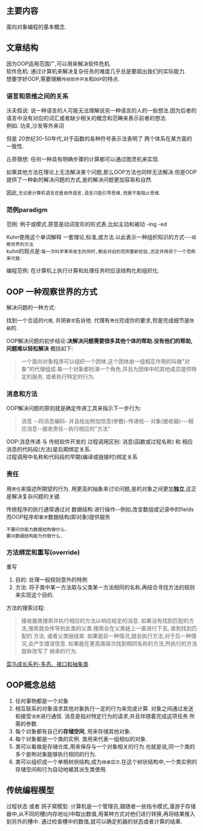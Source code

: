 ## 主要内容
面向对象编程的基本概念.

## 文章结构
因为OOP适用范围广,可以用来解决软件危机.  
软件危机: 通过计算机来解决复杂任务的难度几乎总是要超出我们的实际能力.  
想要学好OOP,需要理解`传统软件开发`和`OOP`的特点.

### 语言和思维之间的关系
沃夫假说: 说一种语言的人可能无法理解说另一种语言的人的一些想法.因为后者的语言中没有对应的词汇或者缺少相关的概念和范畴来表示前者的想法.  
例如: 功夫,沙发等外来词

但是 20世纪30-50年代,对于函数的各种符号表示法表明了 两个体系在某方面的一致性.

丘奇猜想: 任何一种具有明确步骤的计算都可以通过图灵机来实现.

如果其他方法在理论上无法解决某个问题,那么OOP方法也同样无法解决.但是OOP提供了一种新的解决问题的方式,是的解决问题更加容易和自然.

因此,`无论是计算机语言还是自然语言,语言只能引导思维,但是不能阻止思维`.


### 范例paradigm
范例: 例子或模式.原意是动词变形的形式表.比如主动和被动 -ing -ed

Kuhn使用这个单词解释 一套理论,标准,或方法.以此表示一种组织知识的方式---`观察世界的方法`  
kuhn的观点是:`每一次科学革命发生的同时,都会对旧的范例重新检验,否定并用另个一个范例来代替`.

编程范例: 在计算机上执行计算和处理任务时应该结构化和组织化.

## OOP 一种观察世界的方式
解决问题的一种方式:

找到一个合适的`代理`, 并把`要求`告诉他. 代理有`责任`完成你的要求,但是完成细节是`隐蔽`的.

OOP解决问题的初步结论:**决解决问题需要很多其他个体的帮助.没有他们的帮助,问题难以轻松解决** 概括如下:
>一个面向对象程序可以组织一个团体,这个团体由一组相互作用的叫做"对象"的代理组成.每一个对象都扮演一个角色,并且为团体中的其他成员提供特定的服务,
或者执行特定的行为.


### 消息和方法
OOP解决问题的原则就是确定传递工具来指示下一步行为:
> 消息 --将消息编码- 并且给出附加信息(参数)-传递给-- 对象(接收器)---相应消息--接收责任--执行相应的"方法"

OOP:消息传递 与 传统软件开发的 过程调用区别:
消息(函数或过程名称) 和 相应消息的代码段(方法)是后期绑定关系.  
过程调用中名称和代码段的早期(编译或链接时)绑定关系

### 责任
用`责任`来描述所期望的行为. 用更高的抽象来讨论问题,是的对象之间更加**独立**,这正是解决复杂问题的关键.

传统程序的执行通常通过对 数据结构 进行操作--例如,改变数组或记录中的fields
而OOP程序却`要求`数据结构(即对象)提供服务

```
不要问你能为数据结构做什么.
要问数据结构能为你做什么.
```
### 方法绑定和重写(override)
重写 
1. 目的: 处理一般规则意外的特例
2. 方法: 将子类中某一方法取与父类某一方法相同的名称,再结合寻找方法的规则来实现这个目的.

方法的搜索过程:
> 接收器类搜索并执行相应的方法以响应给定的消息. 如果没有找到匹配的方法,搜索就会传导到此类的父类.搜索会在父类链上一直进行下去, 直到找到匹配的
方法, 或者父类链结束. 如果是前一种情况,就会执行方法;对于后一种情况,会产生错误信息. 如果能在更高类层次找到相同名称的方法,所执行的方法就称改写了
继承的行为.

[菜鸟成长系列-多态、接口和抽象类](https://juejin.im/post/5a0d60ee6fb9a045272525af)

## OOP概念总结
1. 任何事物都是一个对象
2. 相互联系的对象请求其他对象执行一定的行为来完成计算. 对象之间通过发送和接受`消息`进行通信. 消息是指对特定行为的请求,并且伴随着完成这项任务
所需的参数.
3. 每个对象都有自己的**存储空间**, 用来存储其他对象.
3. 每个对象都是一个类的实例. 类用来代表一组相似的对象.
4. 类可以看做是存储仓库,用来保存与一个对象相关的行为.也就是说,同一个类的多个是咧对象能够执行相同的行为.
6. 类可以组织成一个单根树状结构,成为`继承层次`.在这个树状结构中,一个类实例的存储空间和行为自动地被其派生类使用.

## 传统编程模型
过程状态 或者 鸽子窝模型:
计算机是一个管理员,跟随者一些指令模式,漫游于存储器中,从不同的槽(内存地址)中取出数值,用某种方式对他们进行转换,再将结果推入到另外的槽中.
通过检查槽中的数值,就可以确定机器的状态或者计算的结果.











